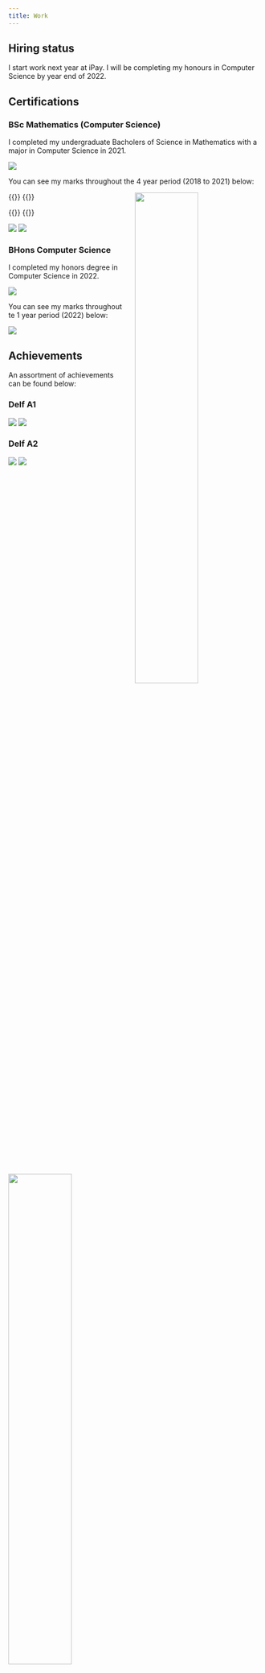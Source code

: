 ```yaml
---
title: Work
---
```


## Hiring status

I start work next year at iPay. I will be completing my honours in Computer Science by year end of 2022.

## Certifications

### BSc Mathematics (Computer Science)

I completed my undergraduate Bacholers of Science in Mathematics with a major in Computer Science in 2021.

![](/img/cv/degree.jpeg)

You can see my marks throughout the 4 year period (2018 to 2021) below:

{{<bruh>}}
<img src="/img/cv/academic_record_0.jpeg" width=50% height=50% style="float:right;gap;margin-left:20px">
{{</bruh>}}

{{<bruh>}}
<img src="/img/cv/academic_record_1.jpeg" width=50% height=50% style="float:left;gap;margin-right:20px">
{{</bruh>}}

![](/img/cv/academic_record_0.jpeg)
![](/img/cv/academic_record_1.jpeg)

### BHons Computer Science

I completed my honors degree in Computer Science in 2022.

![](/img/cv/honors.jpeg)

You can see my marks throughout te 1 year period (2022) below:

![](/img/cv/academic_record_3.jpeg)

## Achievements

An assortment of achievements can be found below:

### Delf A1

![](/img/cv/delf_a1_0.jpg)
![](/img/cv/delf_a1_1.jpg)

### Delf A2

![](/img/cv/delf_a2_0.jpg)
![](/img/cv/delf_a2_1.jpg)